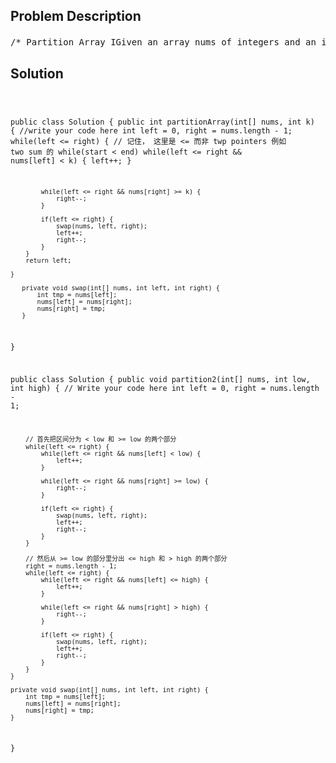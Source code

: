 <!--
<style>
  body { font-family: Arial, sans-serif; }
  .container { max-width: 700px; margin: 0 auto; padding: 10px; }
  .comment-block { background-color: #f9f9f9; padding: 10px; border-left: 5px solid #ccc; overflow-wrap: break-word; white-space: pre-wrap; }
  .code-block { background-color: #f4f4f4; padding: 10px; border: 1px solid #ddd; overflow-wrap: break-word; white-space: pre-wrap; }
</style>
-->

<div class='container'>
<h2>Problem Description</h2>
<div class='comment-block'>
<pre>
/* Partition Array IGiven an array nums of integers and an int k, partition the array(i.e move the elements in "nums") such that:All elements < k are moved to the leftAll elements >= k are moved to the rightReturn the partitioning index, i.e the first index i nums[i] >= k.NoticeYou should do really partition in array nums instead of just counting thenumbers of integers smaller than k.If all elements in nums are smaller than k, then return nums.lengthExampleIf nums = [3,2,2,1] and k=2, a valid answer is 1.ChallengeCan you partition the array in-place and in O(n)?中间爱咋排序咋哦排序 (in place)*/        /**     *@param nums: The integer array you should partition     *@param k: As description     *return: The index after partition     *//* Partition Array IIPartition an unsorted integer array into three parts:The front part < lowThe middle part >= low & <= highThe tail part > highReturn any of the possible solutions.ExampleGiven [4,3,4,1,2,3,1,2], and low = 2 and high = 3.Change to [1,1,2,3,2,3,4,4].([1,1,2,2,3,3,4,4] is also a correct answer, but [1,2,1,2,3,3,4,4] is not)中间爱咋排序咋哦排序 (in place)!!*//*解题思路： 经典的分区式分割排序， 跟上体思路一致， 只是在每个loop之后right 重置到 nums.length - 1*/    /**     * @param nums an integer array     * @param low an integer     * @param high an integer     * @return nothing     */</pre>
</div>

<h2>Solution</h2>
<div class='code-block'>
<pre><code class='language-java'>

public class Solution {
    public int partitionArray(int[] nums, int k) {
	    //write your code here
	    int left = 0, right = nums.length - 1;
	    while(left <= right) {  // 记住， 这里是 <= 而非 twp pointers 例如 two sum 的 while(start < end)
	        while(left <= right && nums[left] < k) {
	            left++;
	        }
	        
	        while(left <= right && nums[right] >= k) {
	            right--;
	        }
	        
	        if(left <= right) {
	            swap(nums, left, right);
	            left++;
	            right--;
	        }
	    }
	    return left;

    }
    
	   private void swap(int[] nums, int left, int right) {
	       int tmp = nums[left];
	       nums[left] = nums[right];
	       nums[right] = tmp;
	   } 
}







public class Solution { 
    public void partition2(int[] nums, int low, int high) {
        // Write your code here
        int left = 0, right = nums.length - 1;

        // 首先把区间分为 < low 和 >= low 的两个部分 
        while(left <= right) {
            while(left <= right && nums[left] < low) {
                left++;
            }
            
            while(left <= right && nums[right] >= low) {
                right--;
            }
            
            if(left <= right) {
                swap(nums, left, right);
                left++;
                right--;
            }
        }

        // 然后从 >= low 的部分里分出 <= high 和 > high 的两个部分
        right = nums.length - 1;
        while(left <= right) {
            while(left <= right && nums[left] <= high) {
                left++;
            }
            
            while(left <= right && nums[right] > high) {
                right--;
            }
            
            if(left <= right) {
                swap(nums, left, right);
                left++;
                right--;
            }
        }
    }
        
    private void swap(int[] nums, int left, int right) {
        int tmp = nums[left];
        nums[left] = nums[right];
        nums[right] = tmp;
    }
}



</code></pre>
</div>
</div>
